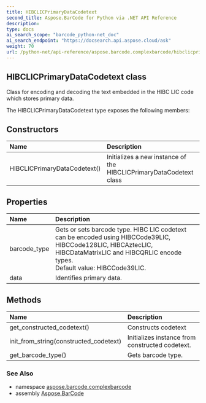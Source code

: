 ```yaml
---
title: HIBCLICPrimaryDataCodetext
second_title: Aspose.BarCode for Python via .NET API Reference
description: 
type: docs
ai_search_scope: "barcode_python-net_doc"
ai_search_endpoint: "https://docsearch.api.aspose.cloud/ask"
weight: 70
url: /python-net/api-reference/aspose.barcode.complexbarcode/hibclicprimarydatacodetext/
---
```


## HIBCLICPrimaryDataCodetext class

Class for encoding and decoding the text embedded in the HIBC LIC code which stores primary data.

The HIBCLICPrimaryDataCodetext type exposes the following members:
## Constructors
| Name | Description |
| :- | :- |
|HIBCLICPrimaryDataCodetext()|Initializes a new instance of the HIBCLICPrimaryDataCodetext class|
## Properties
| Name | Description |
| :- | :- |
|barcode_type|Gets or sets barcode type. HIBC LIC codetext can be encoded using HIBCCode39LIC, HIBCCode128LIC, HIBCAztecLIC, HIBCDataMatrixLIC and HIBCQRLIC encode types.<br/>            Default value: HIBCCode39LIC.|
|data|Identifies primary data.|
## Methods
| Name | Description |
| :- | :- |
|get_constructed_codetext()|Constructs codetext|
|init_from_string(constructed_codetext)|Initializes instance from constructed codetext.|
|get_barcode_type()|Gets barcode type.|

### See Also

* namespace [aspose.barcode.complexbarcode](/barcode/python-net/api-reference/aspose.barcode.complexbarcode/)
* assembly [Aspose.BarCode](/barcode/python-net/api-reference/)


